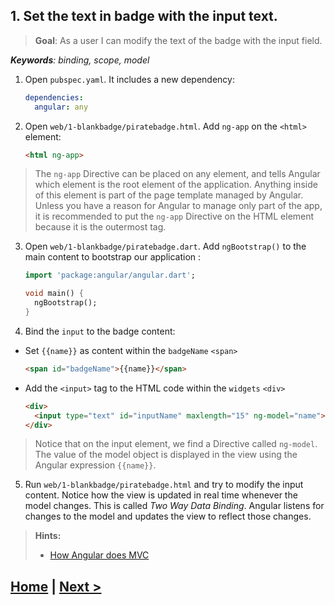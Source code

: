 ## 1. Set the text in badge with the input text.
> **Goal**: As a user I can modify the text of the badge with the input field.

_**Keywords**: binding, scope, model_

1. Open `pubspec.yaml`. It includes a new dependency:
  
    ```YAML
    dependencies:
      angular: any
    ```

2. Open `web/1-blankbadge/piratebadge.html`. Add `ng-app` on the `<html>` element:

    ```HTML
    <html ng-app>
    ```

 >The `ng-app` Directive can be placed on any element, and tells Angular which element is the root element of the application. Anything inside of this element is part of the page template managed by Angular. Unless you have a reason for Angular to manage only part of the app, it is recommended to put the `ng-app` Directive on the HTML element because it is the outermost tag.

3. Open `web/1-blankbadge/piratebadge.dart`. Add `ngBootstrap()` to the main content to bootstrap our application :

    ```Dart
	import 'package:angular/angular.dart';
	
	void main() {
	  ngBootstrap();
	}
    ```

4. Bind the `input` to the badge content:
 - Set `{{name}}` as content within the `badgeName` `<span>`

    ```HTML
    <span id="badgeName">{{name}}</span>
    ```
 - Add the `<input>` tag to the HTML code within the `widgets` `<div>`

    ```HTML
    <div>
      <input type="text" id="inputName" maxlength="15" ng-model="name">
    </div>
    ```

 > Notice that on the input element, we find a Directive called `ng-model`. The value of the model object is displayed in the view using the Angular expression `{{name}}`. 

5. Run `web/1-blankbadge/piratebadge.html` and try to modify the input content. Notice how the view is updated in real time whenever the model changes. This is called _Two Way Data Binding_. Angular listens for changes to the model and updates the view to reflect those changes.

<a name="hints"></a>
> **Hints:**
> 
> - [How Angular does MVC](https://github.com/angular/angular.dart.tutorial/wiki/Creating-your-first-Angular-app#how-angular-does-mvc)

## [Home](../README.md) | [Next >](step-3a.md)
